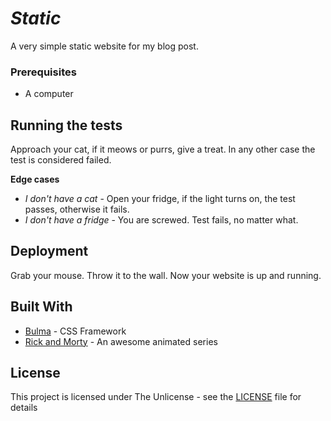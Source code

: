 # **_Static_**

A very simple static website for my blog post.

### Prerequisites

* A computer

## Running the tests

Approach your cat, if it meows or purrs, give a treat. In any other case the test is considered failed.

**Edge cases**
* *I don't have a cat* - Open your fridge, if the light turns on, the test passes, otherwise it fails.
* *I don't have a fridge* - You are screwed. Test fails, no matter what.

## Deployment

Grab your mouse. Throw it to the wall. Now your website is up and running.

## Built With

* [Bulma](https://bulma.io/) - CSS Framework
* [Rick and Morty](https://www.imdb.com/title/tt2861424/) - An awesome animated series

## License

This project is licensed under The Unlicense - see the [LICENSE](LICENSE) file for details

